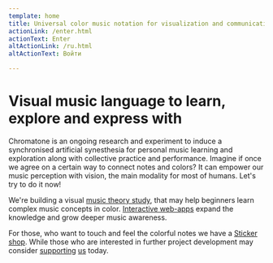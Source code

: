 ```yaml
---
template: home
title: Universal color music notation for visualization and communication
actionLink: /enter.html
actionText: Enter
altActionLink: /ru.html
altActionText: Войти

---
```



<chroma-flower />


# Visual music language to learn, explore and express with

Chromatone is an ongoing research and experiment to induce a synchronised artificial synesthesia for personal music learning and exploration along with collective practice and performance. Imagine if once we agree on a certain way to connect notes and colors? It can empower our music perception with vision, the main modality for most of humans. Let's try to do it now!

<youtube-embed video="ltMBUZFM20s"></youtube-embed>

We're building a visual [music theory study](./theory/index.md), that may help beginners learn complex music concepts in color. [Interactive web-apps](./practice/index.md) expand the knowledge and grow deeper music awareness. 

For those, who want to touch and feel the colorful notes we have a [Sticker shop](./shop/index.md). While those who are interested in further project development may consider [supporting](./support/index.md) [us](contact/index.md) today.

